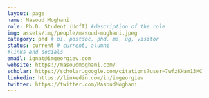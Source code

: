 ```yaml
---
layout: page
name: Masoud Moghani
role: Ph.D. Student (UofT) #description of the role
img: assets/img/people/masoud-moghani.jpeg
category: phd # pi, postdoc, phd, ms, ug, visitor
status: current # current, alumni
#links and socials
email: ignat@imgeorgiev.com
website: https://masoudmoghani.com/
scholar: https://scholar.google.com/citations?user=7wfzKHam13MC
linkedin: https://linkedin.com/in/imgeorgiev
twitter: https://twitter.com/MasoudMoghani
---
```

